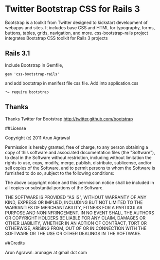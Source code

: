 # Twitter Bootstrap CSS for Rails 3
Bootstrap is a toolkit from Twitter designed to kickstart development of webapps and sites.
It includes base CSS and HTML for typography, forms, buttons, tables, grids, navigation, and more.
css-bootstrap-rails project integrates Bootstrap CSS toolkit for Rails 3 projects

## Rails 3.1
Include Bootstrap in Gemfile, 

    gem 'css-bootstrap-rails'

and add bootstrap in manifest file css file. Add into application.css

    *= require bootstrap

## Thanks
Thanks Twitter for Bootstrap
http://twitter.github.com/bootstrap

##License

Copyright (c) 2011 Arun Agrawal

Permission is hereby granted, free of charge, to any person obtaining
a copy of this software and associated documentation files (the
"Software"), to deal in the Software without restriction, including
without limitation the rights to use, copy, modify, merge, publish,
distribute, sublicense, and/or sell copies of the Software, and to
permit persons to whom the Software is furnished to do so, subject to
the following conditions:

The above copyright notice and this permission notice shall be
included in all copies or substantial portions of the Software.

THE SOFTWARE IS PROVIDED "AS IS", WITHOUT WARRANTY OF ANY KIND,
EXPRESS OR IMPLIED, INCLUDING BUT NOT LIMITED TO THE WARRANTIES OF
MERCHANTABILITY, FITNESS FOR A PARTICULAR PURPOSE AND
NONINFRINGEMENT. IN NO EVENT SHALL THE AUTHORS OR COPYRIGHT HOLDERS BE
LIABLE FOR ANY CLAIM, DAMAGES OR OTHER LIABILITY, WHETHER IN AN ACTION
OF CONTRACT, TORT OR OTHERWISE, ARISING FROM, OUT OF OR IN CONNECTION
WITH THE SOFTWARE OR THE USE OR OTHER DEALINGS IN THE SOFTWARE.

##Credits

Arun Agrawal: arunagw at gmail dot com
